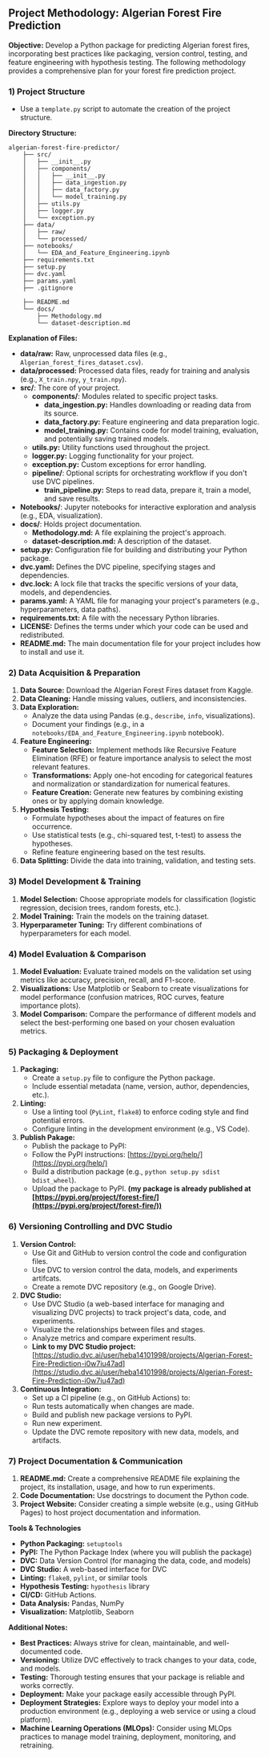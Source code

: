 ## Project Methodology: Algerian Forest Fire Prediction

**Objective:** Develop a Python package for predicting Algerian forest fires, incorporating best practices like packaging, version control, testing, and feature engineering with hypothesis testing. The following methodology provides a comprehensive plan for your forest fire prediction project. 

### 1) Project Structure

* Use a `template.py` script to automate the creation of the project structure.

**Directory Structure:**

```
algerian-forest-fire-predictor/
    ├── src/
    │   ├── __init__.py
    │   ├── components/
    │   │   ├── __init__.py
    │   │   ├── data_ingestion.py 
    │   │   ├── data_factory.py
    │   │   └── model_training.py
    │   ├── utils.py
    │   ├── logger.py
    │   └── exception.py
    ├── data/
    │   ├── raw/
    │   └── processed/
    ├── notebooks/
    │   └── EDA_and_Feature_Engineering.ipynb
    ├── requirements.txt
    ├── setup.py
    ├── dvc.yaml
    ├── params.yaml
    ├── .gitignore

    ├── README.md
    └── docs/
        ├── Methodology.md
        └── dataset-description.md
```

**Explanation of Files:**

- **data/raw:**  Raw, unprocessed data files (e.g., `Algerian_forest_fires_dataset.csv`).
- **data/processed:** Processed data files, ready for training and analysis (e.g., `X_train.npy`, `y_train.npy`).
- **src/**:  The core of your project.
    - **components/**: Modules related to specific project tasks.
        - **data_ingestion.py:**  Handles downloading or reading data from its source.
        - **data_factory.py:**  Feature engineering and data preparation logic.
        - **model_training.py:**  Contains code for model training, evaluation, and potentially saving trained models.
    - **utils.py:**  Utility functions used throughout the project.
    - **logger.py:**  Logging functionality for your project.
    - **exception.py:** Custom exceptions for error handling.
    - **pipeline/**: Optional scripts for orchestrating workflow if you don't use DVC pipelines.
        - **train_pipeline.py:**  Steps to read data, prepare it, train a model, and save results. 
- **Notebooks/**: Jupyter notebooks for interactive exploration and analysis (e.g., EDA, visualization).
- **docs/**: Holds project documentation.
    - **Methodology.md:**  A file explaining the project's approach.
    - **dataset-description.md:**  A description of the dataset.
- **setup.py:**  Configuration file for building and distributing your Python package.
- **dvc.yaml:**  Defines the DVC pipeline, specifying stages and dependencies.
- **dvc.lock:**  A lock file that tracks the specific versions of your data, models, and dependencies.
- **params.yaml:**  A YAML file for managing your project's parameters (e.g., hyperparameters, data paths).
- **requirements.txt:** A file with the necessary Python libraries.
- **LICENSE:**  Defines the terms under which your code can be used and redistributed.
- **README.md:**  The main documentation file for your project includes how to install and use it.

### 2) Data Acquisition & Preparation

1. **Data Source:** Download the Algerian Forest Fires dataset from Kaggle.
2. **Data Cleaning:** Handle missing values, outliers, and inconsistencies.
3. **Data Exploration:**
    - Analyze the data using Pandas (e.g., `describe`, `info`, visualizations).
    - Document your findings (e.g., in a `notebooks/EDA_and_Feature_Engineering.ipynb` notebook).
4. **Feature Engineering:**
    - **Feature Selection:**  Implement methods like Recursive Feature Elimination (RFE) or feature importance analysis to select the most relevant features.
    - **Transformations:** Apply one-hot encoding for categorical features and normalization or standardization for numerical features.
    - **Feature Creation:** Generate new features by combining existing ones or by applying domain knowledge.
5. **Hypothesis Testing:**
    - Formulate hypotheses about the impact of features on fire occurrence.
    - Use statistical tests (e.g., chi-squared test, t-test) to assess the hypotheses.
    - Refine feature engineering based on the test results.
6. **Data Splitting:** Divide the data into training, validation, and testing sets.

### 3) Model Development & Training 

1. **Model Selection:** Choose appropriate models for classification (logistic regression, decision trees, random forests, etc.).
2. **Model Training:** Train the models on the training dataset.
3. **Hyperparameter Tuning:** Try different combinations of hyperparameters for each model.

### 4) Model Evaluation & Comparison 

1. **Model Evaluation:** Evaluate trained models on the validation set using metrics like accuracy, precision, recall, and F1-score.
2. **Visualizations:** Use Matplotlib or Seaborn to create visualizations for model performance (confusion matrices, ROC curves, feature importance plots).
3. **Model Comparison:**  Compare the performance of different models and select the best-performing one based on your chosen evaluation metrics.

### 5) Packaging & Deployment

1. **Packaging:** 
   - Create a `setup.py` file to configure the Python package. 
   -  Include essential metadata (name, version, author, dependencies, etc.).
2. **Linting:**
   - Use a linting tool (`PyLint`, `flake8`) to enforce coding style and find potential errors.
   - Configure linting in the development environment (e.g., VS Code). 
3. **Publish Pakage:**
   -  Publish the package to PyPI:
     - Follow the PyPI instructions: [https://pypi.org/help/](https://pypi.org/help/)
     - Build a distribution package (e.g., `python setup.py sdist bdist_wheel`).
     - Upload the package to PyPI. **(my package is already published at [https://pypi.org/project/forest-fire/](https://pypi.org/project/forest-fire/))**

### 6) Versioning Controlling and DVC Studio
1. **Version Control:**
   - Use Git and GitHub to version control the code and configuration files.
   - Use DVC to version control the data, models, and experiments artifcats.
   - Create a remote DVC repository (e.g., on Google Drive). 
2. **DVC Studio:** 
    - Use DVC Studio (a web-based interface for managing and visualizing DVC projects) to track project's data, code, and experiments.
    - Visualize the relationships between files and stages.
    - Analyze metrics and compare experiment results.
    - **Link to my DVC Studio project:** [https://studio.dvc.ai/user/heba14101998/projects/Algerian-Forest-Fire-Prediction-i0w7iu47ad](https://studio.dvc.ai/user/heba14101998/projects/Algerian-Forest-Fire-Prediction-i0w7iu47ad)
3. **Continuous Integration:**
   -  Set up a CI pipeline (e.g., on GitHub Actions) to:
     -  Run tests automatically when changes are made.
     -  Build and publish new package versions to PyPI.
     -  Run new experiment.
     -  Update the DVC remote repository with new data, models, and artifacts.

### 7) Project Documentation & Communication

1. **README.md:** Create a comprehensive README file explaining the project, its installation, usage, and how to run experiments.
2. **Code Documentation:** Use docstrings to document the Python code.
3. **Project Website:** Consider creating a simple website (e.g., using GitHub Pages) to host project documentation and information.

**Tools & Technologies**

- **Python Packaging:** `setuptools`
- **PyPI:**  The Python Package Index (where you will publish the package)
- **DVC:**  Data Version Control (for managing the data, code, and models)
- **DVC Studio:**  A web-based interface for DVC
- **Linting:** `flake8`, `pylint`, or similar tools
- **Hypothesis Testing:** `hypothesis` library
- **CI/CD:** GitHub Actions.
- **Data Analysis:** Pandas, NumPy
- **Visualization:** Matplotlib, Seaborn

**Additional Notes:**

- **Best Practices:**  Always strive for clean, maintainable, and well-documented code.
- **Versioning:** Utilize DVC effectively to track changes to your data, code, and models.
- **Testing:** Thorough testing ensures that your package is reliable and works correctly.
- **Deployment:** Make your package easily accessible through PyPI.
- **Deployment Strategies:** Explore ways to deploy your model into a production environment (e.g., deploying a web service or using a cloud platform).
- **Machine Learning Operations (MLOps):** Consider using MLOps practices to manage model training, deployment, monitoring, and retraining.